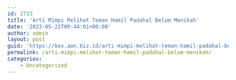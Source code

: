 ```yaml
---
id: 2733
title: 'Arti Mimpi Melihat Teman Hamil Padahal Belum Menikah'
date: '2023-05-22T09:44:01+00:00'
author: admin
layout: post
guid: 'https://bos.awn.biz.id/arti-mimpi-melihat-teman-hamil-padahal-belum-menikah/'
permalink: /arti-mimpi-melihat-teman-hamil-padahal-belum-menikah/
categories:
    - Uncategorized
---
```


